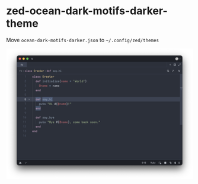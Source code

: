 # zed-ocean-dark-motifs-darker-theme

Move `ocean-dark-motifs-darker.json` to `~/.config/zed/themes`

![image](screenshots/theme.png)

